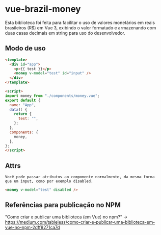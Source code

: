 # vue-brazil-money
Esta biblioteca foi feita para facilitar o uso de valores monetários em reais brasileiros (R$) em Vue 3, exibindo o valor formatado e armazenando com duas
casas decimais em string para uso do desenvolvedor.

## Modo de uso
```html
<template>
  <div id="app">
    <p>{{ test }}</p>
    <money v-model="test" id="input" />
  </div>
</template>

<script>
import money from "./components/money.vue";
export default {
  name: "App",
  data() {
    return {
      test: "",
    };
  },
  components: {
    money,
  },
};
</script>
```

## Attrs
```
Você pode passar atributos ao componente normalmente, da mesma forma que um input, como por exemplo disabled.
```
```html
<money v-model="test" disabled />
```

## Referências para publicação no NPM
"Como criar e publicar uma biblioteca (em Vue) no npm?" -> https://medium.com/tableless/como-criar-e-publicar-uma-biblioteca-em-vue-no-npm-2dff8271ca7d
